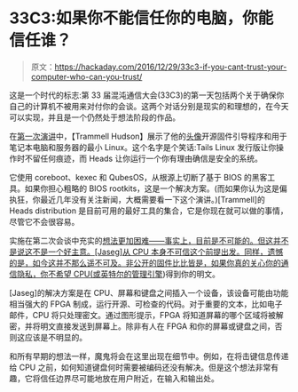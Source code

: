 # 33C3:如果你不能信任你的电脑，你能信任谁？

> 原文：<https://hackaday.com/2016/12/29/33c3-if-you-cant-trust-your-computer-who-can-you-trust/>

这是一个时代的标志:第 33 届混沌通信大会(33C3)的第一天包括两个关于确保你自己的计算机不被用来对付你的会谈。这两个对话分别是现实的和理想的，在今天可以实现，并且是一个仍然处于想法阶段的作品。

在[第一次演讲](https://media.ccc.de/v/33c3-8314-bootstraping_a_slightly_more_secure_laptop)中，【Trammell Hudson】展示了他的[头像](https://github.com/osresearch/heads)开源固件引导程序和用于笔记本电脑和服务器的最小 Linux。这个名字是个笑话:Tails Linux 发行版让你操作时不留任何痕迹，而 Heads 让你运行一个你有理由确信是安全的系统。

它使用 coreboot、kexec 和 QubesOS，从根源上切断了基于 BIOS 的黑客工具。如果你担心粗略的 BIOS rootkits，这是一个解决方案。(而如果你认为这是偏执狂，你最近几年没有关注新闻，大概需要看一下这个演讲。)[Trammell]的 Heads distribution 是目前可用的最好工具的集合，它是你现在就可以做的事情，尽管它不会很容易。

实施在第二次会谈中充实的[想法更加困难——事实上，目前是不可能的。但这并不是说这不是一个好主意。[Jaseg]从 CPU 本身不可信这个前提出发。同样，遗憾的是，如今这并不那么遥不可及。非公开的固件比比皆是，如果你真的关心你的通信隐私，你不希望 CPU(或](https://media.ccc.de/v/33c3-8014-untrusting_the_cpu)[英特尔的管理引擎](http://hackaday.com/2016/01/22/the-trouble-with-intels-management-engine/))得到你的明文。

[Jaseg]的解决方案是在 CPU、屏幕和键盘之间插入一个设备，该设备可能由功能相当强大的 FPGA 制成，运行开源、可检查的代码。对于重要的文本，比如电子邮件，CPU 将只处理密文。通过图形提示，FPGA 将知道屏幕的哪个区域将被解密，并将明文直接发送到屏幕上。除非有人在 FPGA 和你的屏幕或键盘之间，否则这应该是不明显的。

和所有早期的想法一样，魔鬼将会在这里出现在细节中。例如，在将击键信息传递给 CPU 之前，如何知道键盘何时需要被编码还没有解决。但是这个想法非常有趣，它将信任边界尽可能地放在用户附近，在输入和输出处。